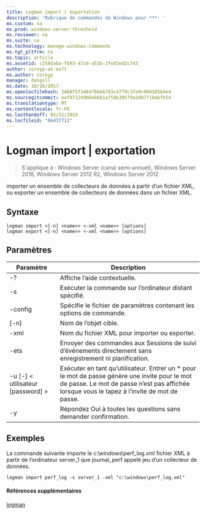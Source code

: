 ```yaml
---
title: Logman import | exportation
description: 'Rubrique de commandes de Windows pour ***- '
ms.custom: na
ms.prod: windows-server-threshold
ms.reviewer: na
ms.suite: na
ms.technology: manage-windows-commands
ms.tgt_pltfrm: na
ms.topic: article
ms.assetid: c258daba-fb93-47c0-a53b-2fe83ed2c743
author: coreyp-at-msft
ms.author: coreyp
manager: dongill
ms.date: 10/16/2017
ms.openlocfilehash: 2d68f5f340476bbb783c47f9c3fe9c060105b4e4
ms.sourcegitcommit: eaf071249b6eb6b1a758b38579a2d87710abfb54
ms.translationtype: MT
ms.contentlocale: fr-FR
ms.lasthandoff: 05/31/2019
ms.locfileid: "66437712"
---
```

# <a name="logman-import--export"></a>Logman import | exportation

>S'applique à : Windows Server (canal semi-annuel), Windows Server 2016, Windows Server 2012 R2, Windows Server 2012

importer un ensemble de collecteurs de données à partir d’un fichier XML, ou exporter un ensemble de collecteurs de données dans un fichier XML.  

## <a name="syntax"></a>Syntaxe  
```  
logman import <[-n] <name>> <-xml <name>> [options]  
logman export <[-n] <name>> <-xml <name>> [options]  
```  
## <a name="parameters"></a>Paramètres  

|        Paramètre        |                                                                        Description                                                                        |
|-------------------------|-----------------------------------------------------------------------------------------------------------------------------------------------------------|
|           -?            |                                                             Affiche l’aide contextuelle.                                                              |
|   -s <computer name>    |                                                   Exécuter la commande sur l’ordinateur distant spécifié.                                                   |
|     -config <value>     |                                                  Spécifie le fichier de paramètres contenant les options de commande.                                                  |
|       [-n] <name>       |                                                                Nom de l’objet cible.                                                                 |
|       -xml <name>       |                                                         Nom du fichier XML pour importer ou exporter.                                                         |
|          -ets           |                                       Envoyer des commandes aux Sessions de suivi d’événements directement sans enregistrement ni planification.                                        |
| -u [-] < utilisateur [password] > | Exécuter en tant qu’utilisateur. Entrer un \* pour le mot de passe génère une invite pour le mot de passe. Le mot de passe n’est pas affichée lorsque vous le tapez à l’invite de mot de passe. |
|           -y            |                                                      Répondez Oui à toutes les questions sans demander confirmation.                                                       |

## <a name="BKMK_examples"></a>Exemples  
La commande suivante importe le c:\windows\perf_log.xml fichier XML à partir de l’ordinateur server_1 que journal_perf appelé jeu d’un collecteur de données.  
```  
logman import perf_log -s server_1 -xml "c:\windows\perf_log.xml"  
```  
#### <a name="additional-references"></a>Références supplémentaires  
[logman](logman.md)  
